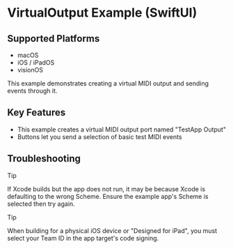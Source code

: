 # VirtualOutput Example (SwiftUI)

## Supported Platforms

- macOS
- iOS / iPadOS
- visionOS

This example demonstrates creating a virtual MIDI output and sending events through it.

## Key Features

- This example creates a virtual MIDI output port named "TestApp Output"
- Buttons let you send a selection of basic test MIDI events

## Troubleshooting

> [!TIP]
> 
> If Xcode builds but the app does not run, it may be because Xcode is defaulting to the wrong Scheme. Ensure the example app's Scheme is selected then try again.

> [!TIP]
> 
> When building for a physical iOS device or "Designed for iPad", you must select your Team ID in the app target's code signing.
